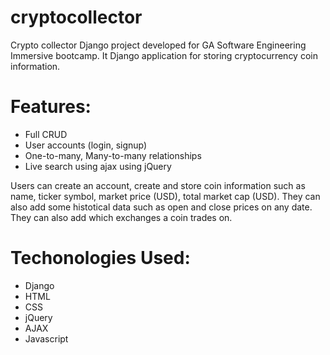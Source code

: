 # cryptocollector
Crypto collector Django project developed for GA Software Engineering Immersive bootcamp. It Django application for storing cryptocurrency coin information. 

# Features:
- Full CRUD
- User accounts (login, signup)
- One-to-many, Many-to-many relationships
- Live search using ajax using jQuery

Users can create an account, create and store coin information such as name, ticker symbol, market price (USD), total market cap (USD). They can also add some histotical data such as open and close prices on any date. They can also add which exchanges a coin trades on.

# Techonologies Used:
- Django
- HTML
- CSS
- jQuery
- AJAX
- Javascript

